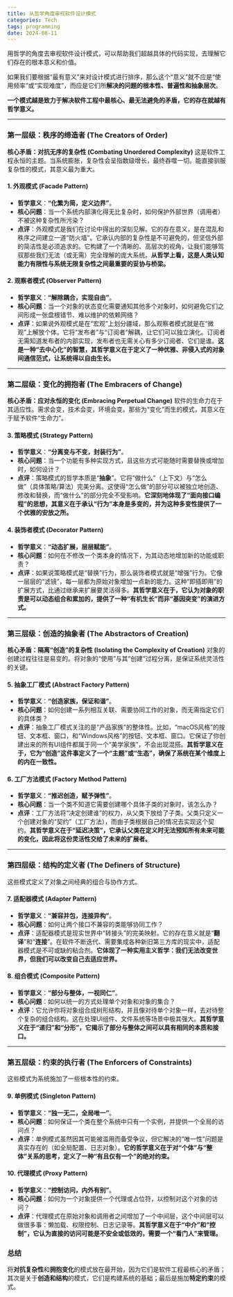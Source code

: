 ```yaml
---
title: 从哲学角度审视软件设计模式
categories: Tech
tags: programming
date: 2024-08-11
---
```


用哲学的角度去审视软件设计模式，可以帮助我们超越具体的代码实现，去理解它们存在的根本意义和价值。

如果我们要根据“最有意义”来对设计模式进行排序，那么这个“意义”就不应是“使用频率”或“实现难度”，而应是它们所**解决的问题的根本性、普遍性和抽象层次**。

**一个模式越是致力于解决软件工程中最核心、最无法避免的矛盾，它的存在就越有哲学意义。**

---

### 第一层级：秩序的缔造者 (The Creators of Order)

**核心矛盾：对抗无序的复杂性 (Combating Unordered Complexity)**
这是软件工程永恒的主题。当系统膨胀，复杂性会呈指数级增长，最终吞噬一切。能直接驯服复杂性的模式，其意义最为重大。

#### 1. 外观模式 (Facade Pattern)

* **哲学意义**：**“化繁为简，定义边界”**。
* **核心问题**：当一个系统内部演化得无比复杂时，如何保护外部世界（调用者）不被这种复杂性所污染？
* **点评**：外观模式是我们在讨论中得出的深刻见解。它的存在意义，是在混乱和秩序之间建立一道“防火墙”。它承认内部的复杂性是不可避免的，但坚信外部的简洁性是必须追求的。它构建了一个清晰的、高层次的视角，让我们能够驾驭那些我们无法（或无需）完全理解的庞大系统。**从哲学上看，这是人类认知能力有限性与系统无限复杂性之间最重要的妥协与桥梁。**

#### 2. 观察者模式 (Observer Pattern)

* **哲学意义**：**“解除耦合，实现自由”**。
* **核心问题**：当一个对象的状态变化需要通知其他多个对象时，如何避免它们之间形成一张盘根错节、难以维护的依赖网络？
* **点评**：如果说外观模式是在“宏观”上划分疆域，那么观察者模式就是在“微观”上解放个体。它将“发布者”与“订阅者”解耦，让它们可以独立演化。订阅者无需知道发布者的内部实现，发布者也无需关心有多少订阅者、它们是谁。**这是一种“去中心化”的智慧，其哲学意义在于定义了一种优雅、非侵入式的对象间通信范式，让系统得以自由生长。**

---

### 第二层级：变化的拥抱者 (The Embracers of Change)

**核心矛盾：应对永恒的变化 (Embracing Perpetual Change)**
软件的生命力在于其适应性。需求会变，技术会变，环境会变。那些为“变化”而生的模式，其意义在于赋予软件“生命力”。

#### 3. 策略模式 (Strategy Pattern)

* **哲学意义**：**“分离变与不变，封装行为”**。
* **核心问题**：当一个功能有多种实现方式，且这些方式可能随时需要替换或增加时，如何设计？
* **点评**：策略模式的哲学本质是“**抽象**”。它将“做什么”（上下文）与“怎么做”（具体策略/算法）完美分离。这使得“怎么做”的部分可以被独立地创造、修改和替换，而“做什么”的部分完全不受影响。**它深刻地体现了“面向接口编程”的思想，其意义在于承认“行为”本身是多变的，并为这种多变性提供了一个优雅的安放之所。**

#### 4. 装饰者模式 (Decorator Pattern)

* **哲学意义**：**“动态扩展，层层赋能”**。
* **核心问题**：如何在不修改一个类本身的情况下，为其动态地增加新的功能或职责？
* **点评**：如果说策略模式是“替换”行为，那么装饰者模式就是“增强”行为。它像一层层的“滤镜”，每一层都为原始对象增加一点新的能力。这种“即插即用”的扩展方式，比通过继承来扩展要灵活得多。**其哲学意义在于，它认为对象的职责是可以动态组合和累加的，提供了一种“有机生长”而非“基因突变”的演进方式。**

---

### 第三层级：创造的抽象者 (The Abstractors of Creation)

**核心矛盾：隔离“创造”的复杂性 (Isolating the Complexity of Creation)**
对象的创建过程往往是易变的。将对象的“使用”与其“创建”过程分离，是保证系统灵活性的关键。

#### 5. 抽象工厂模式 (Abstract Factory Pattern)

* **哲学意义**：**“创造家族，保证和谐”**。
* **核心问题**：如何创建一系列相互关联、需要协同工作的对象，而无需指定它们的具体类？
* **点评**：抽象工厂模式关注的是“产品家族”的整体性。比如，“macOS风格”的按钮、文本框、窗口，和“Windows风格”的按钮、文本框、窗口。它保证了你创建出来的所有UI组件都属于同一个“美学家族”，不会出现混搭。**其哲学意义在于，它为“创造”这件事定义了一个“主题”或“生态”，确保了系统在某个维度上的内在一致性。**

#### 6. 工厂方法模式 (Factory Method Pattern)

* **哲学意义**：**“推迟创造，赋予弹性”**。
* **核心问题**：当一个类不知道它需要创建哪个具体子类的对象时，该怎么办？
* **点评**：工厂方法将“决定创建谁”的权力，从父类下放给了子类。父类只定义一个创建对象的“契约”（工厂方法），而由子类根据自己的情况去实现这个契约。**其哲学意义在于“延迟决策”，它承认父类在定义时无法预知所有未来可能的变化，因此将这份灵活性交给了未来的扩展者。**

---

### 第四层级：结构的定义者 (The Definers of Structure)

这些模式定义了对象之间经典的组合与协作方式。

#### 7. 适配器模式 (Adapter Pattern)

* **哲学意义**：**“兼容并包，连接异构”**。
* **核心问题**：如何让两个接口不兼容的类能够协同工作？
* **点评**：适配器模式是现实世界中“转接头”的完美映射。它的存在意义就是“**翻译**”和“**连接**”。在软件不断迭代、需要集成各种新旧第三方库的现实中，适配器模式是不可或缺的粘合剂。**它体现了一种实用主义哲学：我们无法改变世界，但我们可以改变自己去适应世界。**

#### 8. 组合模式 (Composite Pattern)

* **哲学意义**：**“部分与整体，一视同仁”**。
* **核心问题**：如何以统一的方式处理单个对象和对象的集合？
* **点评**：它允许你将对象组合成树形结构，并且像对待单个对象一样，去对待整个复杂的组合结构。这在处理UI组件、文件系统等场景中极其强大。**其哲学意义在于“递归”和“分形”，它揭示了部分与整体之间可以具有相同的本质和接口。**

---

### 第五层级：约束的执行者 (The Enforcers of Constraints)

这些模式为系统施加了一些根本性的约束。

#### 9. 单例模式 (Singleton Pattern)

* **哲学意义**：**“独一无二，全局唯一”**。
* **核心问题**：如何保证一个类在整个系统中只有一个实例，并提供一个全局的访问点？
* **点评**：单例模式虽然因其可能被滥用而备受争议，但它解决的“唯一性”问题是真实存在的（如全局配置、日志对象）。**它的哲学意义在于对“个体”与“整体”关系的思考，定义了一种“有且仅有一个”的绝对约束。**

#### 10. 代理模式 (Proxy Pattern)

* **哲学意义**：**“控制访问，内外有别”**。
* **核心问题**：如何为一个对象提供一个代理或占位符，以控制对这个对象的访问？
* **点评**：代理模式在原始对象和调用者之间增加了一个中间层，这个中间层可以做很多事：懒加载、权限控制、日志记录等。**其哲学意义在于“中介”和“控制”，它认为直接的访问可能是不安全或低效的，需要一个“看门人”来管理。**

### 总结

将**对抗复杂性**和**拥抱变化**的模式放在最开始，因为它们是软件工程最核心的矛盾；其次是关于**创造和结构**的模式，它们是构建系统的基础；最后是施加**特定约束**的模式。
